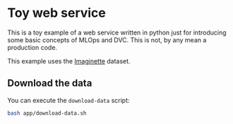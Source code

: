 # Toy web service
This is a toy example of a web service written in python just for introducing some basic concepts of MLOps and DVC. This is not, by any mean a production code.

This example uses the [Imaginette](https://github.com/fastai/imagenette) dataset.

## Download the data
You can execute the `download-data` script:
```bash
bash app/download-data.sh
```
